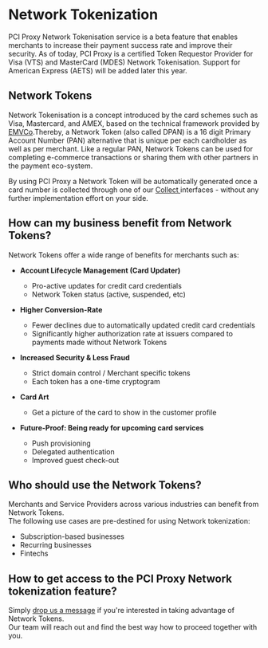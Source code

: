 # Network Tokenization

PCI Proxy Network Tokenisation service is a beta feature that enables merchants to increase their payment success rate and improve their security. As of today, PCI Proxy is a certified Token Requestor Provider for Visa (VTS) and MasterCard (MDES) Network Tokenisation. Support for American Express (AETS) will be added later this year.&#x20;

## **Network Tokens**

Network Tokenisation is a concept introduced by the card schemes such as Visa, Mastercard, and AMEX, based on the technical framework provided by [EMVCo](https://www.emvco.com/emv-technologies/payment-tokenisation/).Thereby, a Network Token (also called DPAN) is a 16 digit Primary Account Number (PAN) alternative that is unique per each cardholder as well as per merchant. Like a regular PAN, Network Tokens can be used for completing e-commerce transactions or sharing them with other partners in the payment eco-system.&#x20;

By using PCI Proxy a Network Token will be automatically generated once a card number is collected through one of our [Collect ](broken-reference)interfaces - without any further implementation effort on your side.&#x20;

## How can my business benefit from Network Tokens?&#x20;

Network Tokens offer a wide range of benefits for merchants such as:&#x20;

*   **Account Lifecycle Management (Card Updater)**

    * Pro-active updates for credit card credentials
    * Network Token status (active, suspended, etc)


*   **Higher Conversion-Rate**

    * Fewer declines due to automatically updated credit card credentials
    * Significantly higher authorization rate at issuers compared to payments made without Network Tokens


*   **Increased Security & Less Fraud**&#x20;

    * Strict domain control / Merchant specific tokens
    * Each token has a one-time cryptogram


*   **Card Art**

    * Get a picture of the card to show in the customer profile


* **Future-Proof: Being ready for upcoming card services**&#x20;
  * Push provisioning
  * Delegated authentication
  * Improved guest check-out

## Who should use the Network Tokens?&#x20;

Merchants and Service Providers across various industries can benefit from Network Tokens. \
The following use cases are pre-destined for using Network tokenization:

* Subscription-based businesses
* Recurring businesses
* Fintechs

## How to get access to the PCI Proxy Network tokenization feature?&#x20;

Simply [drop us a message](../help/contact.md) if you're interested in taking advantage of Network Tokens.\
Our team will reach out and find the best way how to proceed together with you.&#x20;

